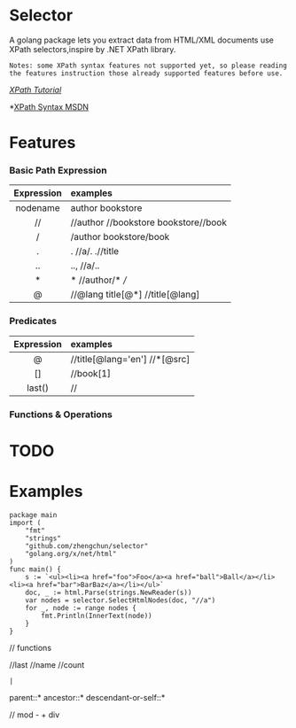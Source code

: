 Selector
======
A golang package lets you extract data from HTML/XML documents use XPath selectors,inspire by .NET XPath library.

`Notes: some XPath syntax features not supported yet, so please reading the features instruction those already supported features before use.` 

*[XPath Tutorial](http://www.w3schools.com/xsl/xpath_syntax.asp)*

*[XPath Syntax MSDN](https://msdn.microsoft.com/en-us/library/ms256471(v=vs.110).aspx)

Features
======
### Basic Path Expression

| Expression     | examples                                 |
| :-------------:| :------------------------                |
| nodename       | author bookstore                         |
| //             | //author //bookstore bookstore//book  	|
| /              | /author bookstore/book   	            |
| .              | . //a/. .//title                         |
| ..             | .., //a/..                               |
| *              | * //author/* */*                         |
| @              | //@lang title[@*]  //title[@lang]        |

### Predicates

| Expression     | examples                                 |
| :-------------:| :------------------------                |
| @              | //title[@lang='en']  //*[@src]           |
| []             | //book[1]                                |
| last()         | // 

### Functions & Operations


TODO
======
>>>

Examples
======
```golang
package main
import (
	"fmt"
	"strings"
	"github.com/zhengchun/selector"
	"golang.org/x/net/html"
)
func main() {
	s := `<ul><li><a href="foo">Foo</a><a href="ball">Ball</a></li><li><a href="bar">BarBaz</a></li></ul>`
	doc, _ := html.Parse(strings.NewReader(s))
	var nodes = selector.SelectHtmlNodes(doc, "//a")	
	for _, node := range nodes {
		fmt.Println(InnerText(node))
	}
}
```

// functions

//last
//name
//count

`|`

parent::*
ancestor::*
descendant-or-self::*

// mod - + div